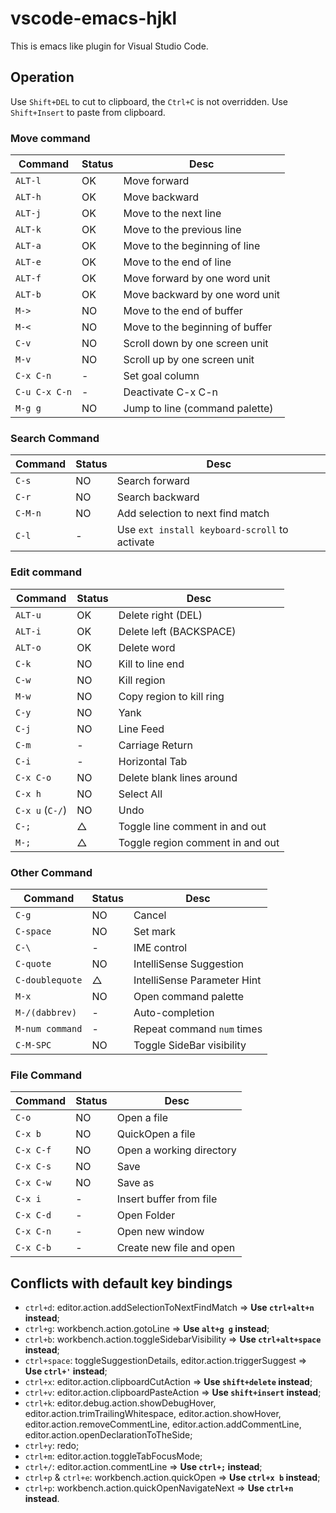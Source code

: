 # vscode-emacs-hjkl

This is emacs like plugin for Visual Studio Code.

## Operation
Use `Shift+DEL` to cut to clipboard, the `Ctrl+C` is not overridden.
Use `Shift+Insert` to paste from clipboard.

### Move command
|Command | Status | Desc |
|--------|--------|------|
| `ALT-l` | OK | Move forward |
| `ALT-h` | OK | Move backward |
| `ALT-j` | OK | Move to the next line |
| `ALT-k` | OK | Move to the previous line |
| `ALT-a` | OK | Move to the beginning of line |
| `ALT-e` | OK | Move to the end of line |
| `ALT-f` | OK | Move forward by one word unit |
| `ALT-b` | OK | Move backward by one word unit |
| `M->` | NO | Move to the end of buffer |
| `M-<` | NO | Move to the beginning of buffer |
| `C-v` | NO | Scroll down by one screen unit |
| `M-v` | NO | Scroll up by one screen unit |
| `C-x C-n` | - | Set goal column |
| `C-u C-x C-n` | - | Deactivate C-x C-n |
| `M-g g` | NO | Jump to line (command palette) |


### Search Command
|Command | Status | Desc |
|--------|--------|------|
| `C-s` | NO | Search forward |
| `C-r` | NO | Search backward |
| `C-M-n` | NO | Add selection to next find match |
| `C-l` | - | Use `ext install keyboard-scroll` to activate |

### Edit command
|Command | Status | Desc |
|--------|--------|------|
| `ALT-u` | OK | Delete right (DEL) |
| `ALT-i` | OK | Delete left (BACKSPACE) |
| `ALT-o` | OK | Delete word |
| `C-k` | NO | Kill to line end |
| `C-w` | NO | Kill region |
| `M-w` | NO | Copy region to kill ring |
| `C-y` | NO | Yank |
| `C-j` | NO | Line Feed |
| `C-m` | - | Carriage Return |
| `C-i` | - | Horizontal Tab |
| `C-x C-o` | NO | Delete blank lines around |
| `C-x h` | NO | Select All |
| `C-x u` (`C-/`)| NO | Undo |
| `C-;` | △ | Toggle line comment in and out |
| `M-;` | △ | Toggle region comment in and out |

### Other Command
|Command | Status | Desc |
|--------|--------|------|
| `C-g` | NO | Cancel |
| `C-space` | NO | Set mark |
| `C-\` | - | IME control |
| `C-quote` | NO | IntelliSense Suggestion |
| `C-doublequote` | △ | IntelliSense Parameter Hint |
| `M-x` | NO | Open command palette |
| `M-/(dabbrev)` | - | Auto-completion |
| `M-num command` | - | Repeat command `num` times |
| `C-M-SPC` | NO | Toggle SideBar visibility |

### File Command
|Command | Status | Desc |
|--------|--------|------|
| `C-o` | NO | Open a file |
| `C-x b` | NO | QuickOpen a file |
| `C-x C-f` | NO | Open a working directory |
| `C-x C-s` | NO | Save |
| `C-x C-w` | NO | Save as |
| `C-x i` | - | Insert buffer from file |
| `C-x C-d` | - | Open Folder |
| `C-x C-n` | - | Open new window |
| `C-x C-b` | - | Create new file and open |

## Conflicts with default key bindings
- `ctrl+d`: editor.action.addSelectionToNextFindMatch => **Use `ctrl+alt+n` instead**;
- `ctrl+g`: workbench.action.gotoLine => **Use `alt+g g` instead**;
- `ctrl+b`: workbench.action.toggleSidebarVisibility => **Use `ctrl+alt+space` instead**;
- `ctrl+space`: toggleSuggestionDetails, editor.action.triggerSuggest => **Use `ctrl+'` instead**;
- `ctrl+x`: editor.action.clipboardCutAction => **Use `shift+delete` instead**;
- `ctrl+v`: editor.action.clipboardPasteAction => **Use `shift+insert` instead**;
- `ctrl+k`: editor.debug.action.showDebugHover, editor.action.trimTrailingWhitespace, editor.action.showHover, editor.action.removeCommentLine, editor.action.addCommentLine, editor.action.openDeclarationToTheSide;
- `ctrl+y`: redo;
- `ctrl+m`: editor.action.toggleTabFocusMode;
- `ctrl+/`: editor.action.commentLine => **Use `ctrl+;` instead**;
- `ctrl+p` & `ctrl+e`: workbench.action.quickOpen => **Use `ctrl+x b` instead**;
- `ctrl+p`: workbench.action.quickOpenNavigateNext => **Use `ctrl+n` instead**.

